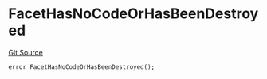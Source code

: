 # FacetHasNoCodeOrHasBeenDestroyed
[Git Source](https://github.com/thrackle-io/tron/blob/e7ccb5e31cec6bae24fd2e457f70702e05f2d4b6/src/client/token/handler/diamond/HandlerDiamond.sol)


```solidity
error FacetHasNoCodeOrHasBeenDestroyed();
```

